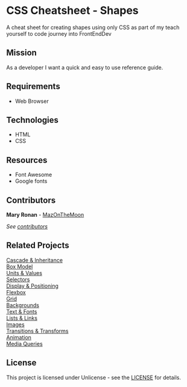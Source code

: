 # CSS Cheatsheet - Shapes

A cheat sheet for creating shapes using only CSS as part of my teach yourself to code journey into FrontEndDev

## Mission

As a developer I want a quick and easy to use reference guide.

  
## Requirements

 * Web Browser


## Technologies

 * HTML
 * CSS

## Resources

* Font Awesome
* Google fonts
 
## Contributors

**Mary Ronan** - [MazOnTheMoon](https://github.com/MazontheMoon)

*See [contributors](contributors.md)*

## Related Projects

[Cascade & Inheritance](https://codepen.io/mazonthemoon/full/GRpRYvq)<br>
[Box Model](https://codepen.io/mazonthemoon/full/KKdgeoJ)<br>
[Units & Values](https://codepen.io/mazonthemoon/full/zYGbdJK)<br>
[Selectors](https://codepen.io/mazonthemoon/full/dyGJRvx)<br>
[Display & Positioning](https://codepen.io/mazonthemoon/full/wvGzrOP)<br>
[Flexbox](https://codepen.io/mazonthemoon/full/JjXVMrb)<br>
[Grid](https://codepen.io/mazonthemoon/full/bGdjBy)<br>
[Backgrounds](https://codepen.io/mazonthemoon/full/KKgWeoO)<br>
[Text & Fonts](https://codepen.io/mazonthemoon/full/xxRjbG)<br>
[Lists & Links](https://codepen.io/mazonthemoon/full/poRKbZv)<br>
[Images](https://codepen.io/mazonthemoon/full/xxqrdrV)<br>
[Transitions & Transforms](https://codepen.io/mazonthemoon/full/vYeLaRN)<br>
[Animation](https://codepen.io/mazonthemoon/full/JjpMKjL)<br>
[Media Queries](https://codepen.io/mazonthemoon/full/xxaWabP)
<br>

## License

This project is licensed under Unlicense - see the [LICENSE](LICENSE.md) for details.
